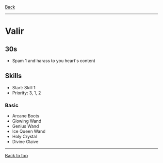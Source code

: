 [Back](../)

----

# Valir

## 30s
- Spam 1 and harass to you heart's content

## Skills
- Start: Skill 1
- Priority: 3, 1, 2

### Basic
- Arcane Boots
- Glowing Wand
- Genius Wand
- Ice Queen Wand
- Holy Crystal
- Divine Glaive

----

[Back to top](./#)
